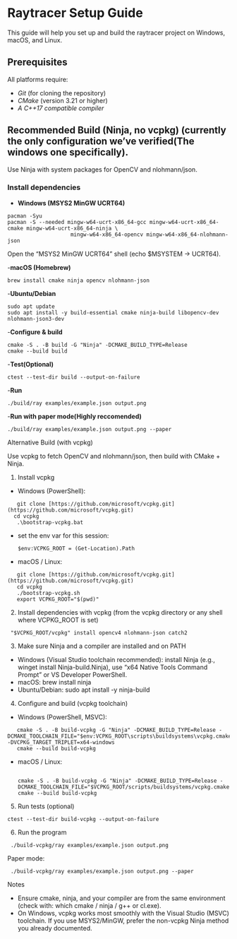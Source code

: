 # Raytracer Setup Guide

This guide will help you set up and build the raytracer project on Windows, macOS, and Linux.

## Prerequisites

All platforms require:
- *Git* (for cloning the repository)
- *CMake* (version 3.21 or higher)
- *A C++17 compatible compiler*

## Recommended Build (Ninja, no vcpkg) (currently the only configuration we’ve verified(The windows one specifically).

Use Ninja with system packages for OpenCV and nlohmann/json.

### Install dependencies

- **Windows (MSYS2 MinGW UCRT64)**
 ```
pacman -Syu
pacman -S --needed mingw-w64-ucrt-x86_64-gcc mingw-w64-ucrt-x86_64-cmake mingw-w64-ucrt-x86_64-ninja \
                     mingw-w64-x86_64-opencv mingw-w64-x86_64-nlohmann-json
```
Open the “MSYS2 MinGW UCRT64” shell (echo $MSYSTEM → UCRT64).

-**macOS (Homebrew)**
```
brew install cmake ninja opencv nlohmann-json
```

-**Ubuntu/Debian**
```
sudo apt update
sudo apt install -y build-essential cmake ninja-build libopencv-dev nlohmann-json3-dev
```
-**Configure & build**
```
cmake -S . -B build -G "Ninja" -DCMAKE_BUILD_TYPE=Release
cmake --build build
```
-**Test(Optional)**
```
ctest --test-dir build --output-on-failure
```
-**Run**
```
./build/ray examples/example.json output.png
```
-**Run with paper mode(**Highly reccomended**)**
```
./build/ray examples/example.json output.png --paper
```
Alternative Build (with vcpkg)

Use vcpkg to fetch OpenCV and nlohmann/json, then build with CMake + Ninja.

1. Install vcpkg

* Windows (PowerShell):
```
   git clone [https://github.com/microsoft/vcpkg.git](https://github.com/microsoft/vcpkg.git)
  cd vcpkg
   .\bootstrap-vcpkg.bat
  ```
  * set the env var for this session:
    ```
    $env:VCPKG_ROOT = (Get-Location).Path
    ```

* macOS / Linux:
```
   git clone [https://github.com/microsoft/vcpkg.git](https://github.com/microsoft/vcpkg.git)
   cd vcpkg
   ./bootstrap-vcpkg.sh
   export VCPKG_ROOT="$(pwd)"
```
2. Install dependencies with vcpkg (from the vcpkg directory or any shell where VCPKG_ROOT is set)
```
 "$VCPKG_ROOT/vcpkg" install opencv4 nlohmann-json catch2
```
3. Make sure Ninja and a compiler are installed and on PATH

* Windows (Visual Studio toolchain recommended): install Ninja (e.g., winget install Ninja-build.Ninja), use “x64 Native Tools Command Prompt” or VS Developer PowerShell.
* macOS: brew install ninja
* Ubuntu/Debian: sudo apt install -y ninja-build

4. Configure and build (vcpkg toolchain)

* Windows (PowerShell, MSVC):
```
   cmake -S . -B build-vcpkg -G "Ninja" -DCMAKE_BUILD_TYPE=Release -DCMAKE_TOOLCHAIN_FILE="$env:VCPKG_ROOT\scripts\buildsystems\vcpkg.cmake" -DVCPKG_TARGET_TRIPLET=x64-windows
   cmake --build build-vcpkg
```
* macOS / Linux:
  ```

  cmake -S . -B build-vcpkg -G "Ninja" -DCMAKE_BUILD_TYPE=Release -DCMAKE_TOOLCHAIN_FILE="$VCPKG_ROOT/scripts/buildsystems/vcpkg.cmake"
  cmake --build build-vcpkg
  ```

5. Run tests (optional)
 ```
 ctest --test-dir build-vcpkg --output-on-failure
```

6. Run the program
```
 ./build-vcpkg/ray examples/example.json output.png
```
Paper mode: 
```
 ./build-vcpkg/ray examples/example.json output.png --paper
```
Notes

* Ensure cmake, ninja, and your compiler are from the same environment (check with: which cmake / ninja / g++ or cl.exe).
* On Windows, vcpkg works most smoothly with the Visual Studio (MSVC) toolchain. If you use MSYS2/MinGW, prefer the non-vcpkg Ninja method you already documented.




